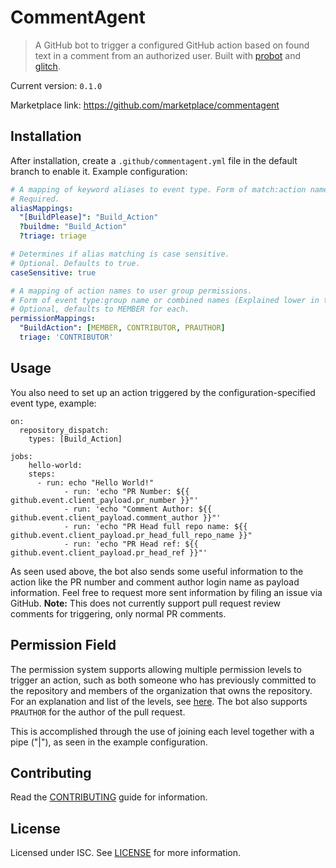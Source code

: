 # CommentAgent

> A GitHub bot to trigger a configured GitHub action based on found text in a comment from an authorized user. Built with [probot](https://github.com/probot/probot) and [glitch](https://glitch.com).

Current version: `0.1.0`

Marketplace link: https://github.com/marketplace/commentagent

## Installation

After installation, create a `.github/commentagent.yml` file in the default branch to enable it.
Example configuration:

```yml
# A mapping of keyword aliases to event type. Form of match:action name.
# Required.
aliasMappings:
  "[BuildPlease]": "Build_Action"
  ?buildme: "Build_Action"
  ?triage: triage

# Determines if alias matching is case sensitive.
# Optional. Defaults to true.
caseSensitive: true

# A mapping of action names to user group permissions.
# Form of event type:group name or combined names (Explained lower in the README). 
# Optional, defaults to MEMBER for each.
permissionMappings:
  "BuildAction": [MEMBER, CONTRIBUTOR, PRAUTHOR]
  triage: 'CONTRIBUTOR'
```

## Usage
You also need to set up an action triggered by the configuration-specified event type, example:
```
on:
  repository_dispatch:
    types: [Build_Action]

jobs:
	hello-world:
    steps:
      - run: echo "Hello World!"
			- run: 'echo "PR Number: ${{ github.event.client_payload.pr_number }}"'
			- run: 'echo "Comment Author: ${{ github.event.client_payload.comment_author }}"'
			- run: 'echo "PR Head full repo name: ${{ github.event.client_payload.pr_head_full_repo_name }}"
			- run: 'echo "PR Head ref: ${{ github.event.client_payload.pr_head_ref }}"'
```
As seen used above, the bot also sends some useful information to the action like the PR number and comment author login name as payload information.
Feel free to request more sent information by filing an issue via GitHub.
**Note:** This does not currently support pull request review comments for triggering, only normal PR comments.

## Permission Field
The permission system supports allowing multiple permission levels to trigger an action, such as both someone who has previously committed to the repository and members of the organization that owns the repository. For an explanation and list of the levels, see [here](https://docs.github.com/en/graphql/reference/enums#commentauthorassociation). The bot also supports `PRAUTHOR` for the author of the pull request.

This is accomplished through the use of joining each level together with a pipe ("|"), as seen in the example configuration.

## Contributing

Read the [CONTRIBUTING](CONTRIBUTING.md) guide for information.

## License

Licensed under ISC. See [LICENSE](LICENSE) for more information.
